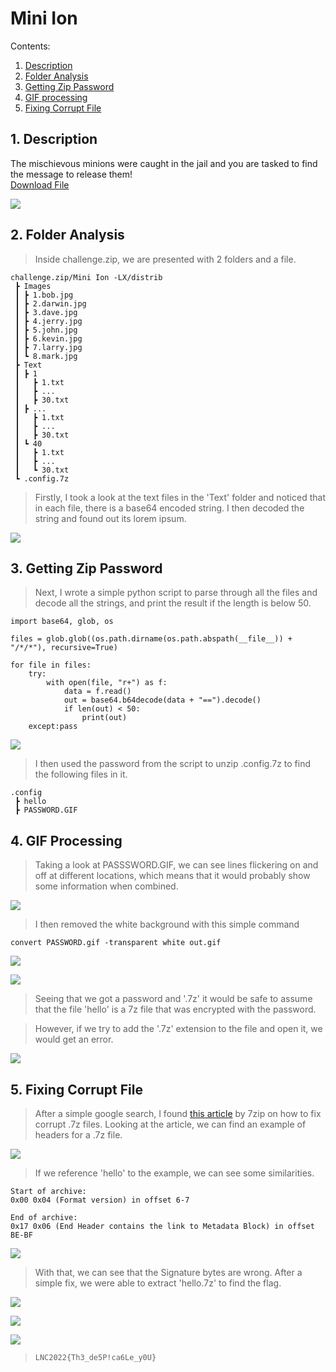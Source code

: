 # Mini Ion

Contents:
1. [Description](#1-description)
2. [Folder Analysis](#2-folder-analysis)
3. [Getting Zip Password](#3-getting-zip-password)
4. [GIF processing](#4-gif-processing)
5. [Fixing Corrupt File](#5-fixing-corrupt-file)

## 1.  Description

The mischievous minions were caught in the jail and you are tasked to find the message to release them! 
<br>
[Download File](https://github.com/lightcoxa/Writeups-by-QWERTY/tree/main/Lag'N'Crash%202022/resources/challenge.zip)

![](https://i.imgur.com/1ywGwhD.png) 
## 2. Folder Analysis

> Inside challenge.zip, we are presented with 2 folders and a file.
```
challenge.zip/Mini Ion -LX/distrib
 ┣ Images
 ┃ ┣ 1.bob.jpg
 ┃ ┣ 2.darwin.jpg
 ┃ ┣ 3.dave.jpg
 ┃ ┣ 4.jerry.jpg
 ┃ ┣ 5.john.jpg
 ┃ ┣ 6.kevin.jpg
 ┃ ┣ 7.larry.jpg
 ┃ ┗ 8.mark.jpg
 ┣ Text
 ┃ ┣ 1
 ┃   ┣ 1.txt
 ┃   ┣ ...
 ┃   ┣ 30.txt
 ┃ ┣ ...
 ┃   ┣ 1.txt
 ┃   ┣ ...
 ┃   ┣ 30.txt
 ┃ ┗ 40
 ┃   ┣ 1.txt
 ┃   ┣ ...
 ┃   ┗ 30.txt
 ┗ .config.7z
```

> Firstly, I took a look at the text files in the 'Text' folder and noticed that in each file, there is a base64 encoded string. I then decoded the string and found out its lorem ipsum.

![](https://i.imgur.com/DupYOOh.png)


## 3. Getting Zip Password

> Next, I wrote a simple python script to parse through all the files and decode all the strings, and print the result if the length is below 50.

```
import base64, glob, os

files = glob.glob((os.path.dirname(os.path.abspath(__file__)) + "/*/*"), recursive=True)

for file in files:
    try:
        with open(file, "r+") as f:
            data = f.read()
            out = base64.b64decode(data + "==").decode()
            if len(out) < 50:
                print(out)
    except:pass
```

![](https://i.imgur.com/hPum4xC.png)

> I then used the password from the script to unzip .config.7z to find the following files in it.

```
.config
 ┣ hello
 ┣ PASSWORD.GIF
```

## 4. GIF Processing

> Taking a look at PASSSWORD.GIF, we can see lines flickering on and off at different locations, which means that it would probably show some information when combined. 



![](https://i.imgur.com/y4aL6ua.gif)

> I then removed the white background with this simple command 

```
convert PASSWORD.gif -transparent white out.gif

```

![](https://i.imgur.com/DW6CrMs.gif)

![](https://i.imgur.com/4tsAonw.png)

> Seeing that we got a password and '.7z' it would be safe to assume that the file 'hello' is a 7z file that was encrypted with the password.

> However, if we try to add the '.7z' extension to the file and open it, we would get an error.

![](https://i.imgur.com/rIL3XiO.png)

## 5. Fixing Corrupt File

> After a simple google search, I found [this article](https://www.7-zip.org/recover.html) by 7zip on how to fix corrupt .7z files. Looking at the article, we can find an example of headers for a .7z file.

![](https://i.imgur.com/ulm9THC.png)

> If we reference 'hello' to the example, we can see some similarities. 

```
Start of archive:
0x00 0x04 (Format version) in offset 6-7

End of archive:
0x17 0x06 (End Header contains the link to Metadata Block) in offset BE-BF
```

![](https://i.imgur.com/n4wDxlY.png)

> With that, we can see that the Signature bytes are wrong. After a simple fix, we were able to extract 'hello.7z' to find the flag.

![](https://i.imgur.com/S7iz0Z6.png)

![](https://i.imgur.com/aNrPuZ4.png)

![](https://i.imgur.com/XrDkeSB.png)

> `LNC2022{Th3_de5P!ca6Le_y0U}`
